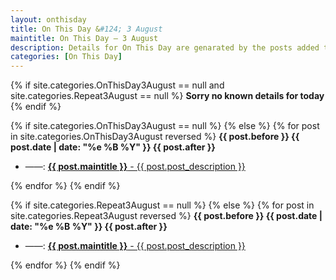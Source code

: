 ```yaml
---
layout: onthisday
title: On This Day &#124; 3 August
maintitle: On This Day — 3 August
description: Details for On This Day are genarated by the posts added to the website so the content is subject to changes/updates over time.
categories: [On This Day]
---
```


{% if site.categories.OnThisDay3August == null and site.categories.Repeat3August == null %}
<strong>Sorry no known details for today</strong>
{% endif %}

{% if site.categories.OnThisDay3August == null %}
{% else %}
{% for post in site.categories.OnThisDay3August reversed %}
<strong>{{ post.before }} {{ post.date | date: "%e %B %Y" }} {{ post.after }}</strong>
<ul>
<li> ——: <a href="{{ post.url }}"><strong>{{ post.maintitle }}</strong> - {{ post.post_description }}</a></li>
</ul>
{% endfor %}
{% endif %}

{% if site.categories.Repeat3August == null %}
{% else %}
{% for post in site.categories.Repeat3August reversed %}
<strong>{{ post.before }} {{ post.date | date: "%e %B %Y" }} {{ post.after }}</strong>
<ul>
<li> ——: <a href="{{ post.url }}"><strong>{{ post.maintitle }}</strong> - {{ post.post_description }}</a></li>
</ul>
{% endfor %}
{% endif %}
